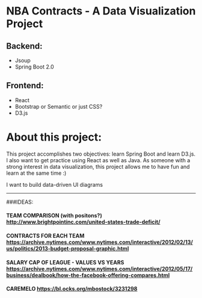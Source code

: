 # NBA Contracts - A Data Visualization Project

## Backend:
- Jsoup
- Spring Boot 2.0

## Frontend:
- React
- Bootstrap or Semantic or just CSS?
- D3.js

# About this project:
This project accomplishes two objectives: learn Spring Boot and learn D3.js. I also want to get practice using React as well as Java. As someone with a strong interest in data visualization, this project allows me to have fun and learn at the same time :)

I want to build data-driven UI diagrams




--------------------------------------
###IDEAS:
#### TEAM COMPARISON (with positons?) http://www.brightpointinc.com/united-states-trade-deficit/
#### CONTRACTS FOR EACH TEAM https://archive.nytimes.com/www.nytimes.com/interactive/2012/02/13/us/politics/2013-budget-proposal-graphic.html
#### SALARY CAP OF LEAGUE - VALUES VS YEARS https://archive.nytimes.com/www.nytimes.com/interactive/2012/05/17/business/dealbook/how-the-facebook-offering-compares.html
#### CAREMELO https://bl.ocks.org/mbostock/3231298
